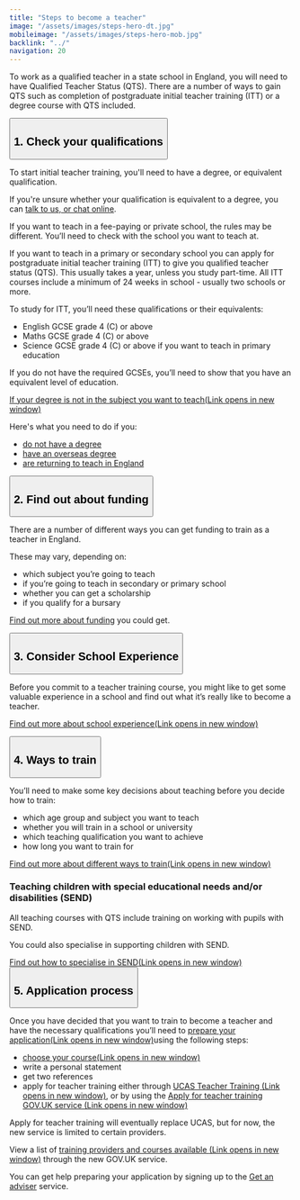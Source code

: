 ```yaml
---
title: "Steps to become a teacher"
image: "/assets/images/steps-hero-dt.jpg"
mobileimage: "/assets/images/steps-hero-mob.jpg"
backlink: "../"
navigation: 20
---
```


<div class="content__left">

<p id="steps" class="content-alert">To work as a qualified teacher in a state school in England, you will need to have Qualified Teacher Status (QTS). There are a number of ways to gain QTS such as completion of postgraduate initial teacher training (ITT) or a degree course with QTS included.</p>
<!-- <p>To become a primary or secondary school teacher in England you will need to have a degree, or equivalent qualification</p>-->
  
 <div class="accordions" data-controller="accordion">
  <button class="steps-header" id="step-1" data-action="click->accordion#toggle" data-target="accordion.header" aria-controls="collapsable-content-1" aria-expanded="true">
      <h2>
        1. Check your qualifications
      </h2>
  </button>
  <div id="collapsable-content-1" class="steps-content collapsable" data-target="accordion.content" aria-labelledby="step-1">

  <!--<p><strong>To become a primary or secondary school teacher in England you will need to have a degree, or equivalent qualification.</strong></p>-->
  <p>To start initial teacher training, you'll need to have a degree, or equivalent qualification.</p>
  <p>If you're unsure whether your qualification is equivalent to a degree, you can <a href="#talk-to-us">talk to us, or chat online</a>.</p> 

 <p>If you want to teach in a fee-paying or private school, the rules may be different. You’ll need to check with the school you want to teach at.</p>
      <p>
        If you want to teach in a primary or secondary school you can apply for postgraduate initial teacher training (ITT) to give you qualified teacher status (QTS).  This usually takes a year, unless you study part-time.  All ITT courses include a minimum of 24 weeks in school - usually two schools or more.
      </p>
      <p>
        To study for ITT, you’ll need these qualifications or their equivalents:
      </p>
      
   <ul>
      <li><span>English GCSE grade 4 (C) or above</span></li>
      <li><span>Maths GCSE grade 4 (C) or above</span></li>
      <li><span>Science GCSE grade 4 (C) or above if you want to teach in primary education</span></li>
  </ul>
  
   <p>
        If you do not have the required GCSEs, you’ll need to show that you have an equivalent level of education.
      </p>
      <a href="/ways-to-train-guidance#subject-knowledge-enhancement-courses" target="_blank" rel="noopener noreferrer">If your degree is not in the subject you want to teach<span class="govuk-visually-hidden">(Link opens in new window)</span><i class="icon icon-external"></i></a>
      
   <p>
    Here's what you need to do if you:
  </p>

  <ul>
  <li><span><a href="steps-to-become-a-teacher/if-you-need-to-get-the-right-qualifications#if-you-dont-have-a-degree">do not have a degree</a></span></li>
  <li><span><a href="/international-candidates">have an overseas degree</a></span></li>
  <li><span><a href="/returning-to-teaching">are returning to teach in England</a></span></li>
  </ul>
      
   </div>
      <button class="steps-header" id="step-2" data-action="click->accordion#toggle" data-target="accordion.header" aria-controls="collapsable-content-2" aria-expanded="false">
        <h2>
          2. Find out about funding
        </h2>
    </button>
    <div id="collapsable-content-2" class="steps-content collapsable" data-target="accordion.content">
      <p>
        There are a number of different ways you can get funding to train as a teacher in England.  
      </p>
      <p>
        These may vary, depending on: 
      </p>
      <ul>
        <li><span><span>which subject you’re going to teach</span></span></li>
        <li><span><span>if you’re going to teach in secondary or primary school</span></span></li>
        <li><span><span>whether you can get a scholarship</span></span></li>
        <li><span><span>if you qualify for a bursary</span></span></li>
      </ul>
      <p>
        <a href="../funding-your-training">Find out more about funding</a> you could get. 
      </p>
    </div>

  <button class="steps-header" id="step-3" data-action="click->accordion#toggle" data-target="accordion.header" aria-controls="collapsable-content-3" aria-expanded="false">
      <h2>
        3. Consider School Experience
      </h2>
    </button>
    <div id="collapsable-content-3" class="steps-content collapsable" data-target="accordion.content">
  <p>Before you commit to a teacher training course, you might like to get some valuable experience in a school and find out what it’s really like to become a teacher.</p>  
  
  
  <a href="https://schoolexperience.education.gov.uk/" target="_blank" rel="noopener noreferrer">Find out more about school experience<span class="govuk-visually-hidden">(Link opens in new window)</span><i class="icon icon-external"></i></a>      
   </div>

  <button class="steps-header" id="step-4" data-action="click->accordion#toggle" data-target="accordion.header" aria-controls="collapsable-content-4" aria-expanded="false">
      <h2>
        4. Ways to train
      </h2>
    </button>
    <div id="collapsable-content-4" class="steps-content collapsable" data-target="accordion.content">

  <p>You’ll need to make some key decisions about teaching before you decide how to train:</p>

  <ul>
  <li><span><span>which age group and subject you want to teach</span></span></li>
  <li><span><span>whether you will train in a school or university</span></span></li>
  <li><span><span>which teaching qualification you want to achieve</span></span></li>
  <li><span><span>how long you want to train for</span></span></li>
  </ul>

  
  
  <a href="/ways-to-train-guidance" target="_blank" rel="noopener noreferrer">Find out more about different ways to train<span class="govuk-visually-hidden">(Link opens in new window)</span><i class="icon icon-external"></i></a>


  <h3>Teaching children with special educational needs and/or disabilities (SEND)</h3>
      <p>
        All teaching courses with QTS include training on working with pupils with SEND.
      </p>
      <p>
        You could also specialise in supporting children with SEND.
      </p>
      <a href="/ways-to-train-guidance#teaching-children-with-special-educational-needs-and-or-disabilities-SEND" target="_blank" rel="noopener noreferrer">Find out how to specialise in SEND<span class="govuk-visually-hidden">(Link opens in new window)</span><i class="icon icon-external"></i></a>
      
      
   </div>

  <button class="steps-header" id="step-5" data-action="click->accordion#toggle" data-target="accordion.header" aria-controls="collapsable-content-5" aria-expanded="false">
      <h2>
        5. Application process
      </h2>
    </button>
    <div id="collapsable-content-5" class="steps-content collapsable" data-target="accordion.content">
      <p>
        Once you have decided that you want to train to become a teacher and have the necessary qualifications you’ll need to 
        <a href="https://qa.apply-for-teacher-training.education.gov.uk/candidate" target="_blank" rel="noopener noreferrer">prepare your application<span class="govuk-visually-hidden">(Link opens in new window)</span><i class="icon icon-external"></i></a>using the following steps:
      </p>
  <ul>
        <li><span><span><a href="https://www.gov.uk/find-postgraduate-teacher-training-courses" target="_blank" rel="noopener noreferrer">choose your course<span class="govuk-visually-hidden">(Link opens in new window)</span><i class="icon icon-external"></i></a></span></span></li>
        <li><span><span>write a personal statement</span></span></li>
        <li><span><span>get two references</span></span></li>
        <li>apply for teacher training either through <a href="https://www.ucas.com/postgraduate/teacher-training/how-to-apply/">UCAS Teacher Training <span class="govuk-visually-hidden">(Link opens in new window)</span><i class="icon icon-external"></i></a>, or by using the <span><span><a href="https://qa.apply-for-teacher-training.education.gov.uk/candidate" target="_blank" rel="noopener noreferrer">Apply for teacher training GOV.UK service <span class="govuk-visually-hidden">(Link opens in new window)</span><i class="icon icon-external"></i></a></span></span></li>
      </ul>
  <p>Apply for teacher training will eventually replace UCAS, but for now, the new service is limited to certain providers.</p>
  <p>View a list of <a href="https://www.apply-for-teacher-training.service.gov.uk/candidate/providers">training providers and courses available <span class="govuk-visually-hidden">(Link opens in new window)</span><i class="icon icon-external"></i></a> through the new GOV.UK service.</p>
  
  <p>You can get help preparing your application by signing up to the <a href="https://beta-adviser-getintoteaching.education.gov.uk/">Get an adviser</a> service.</p>
    </div>
  </div>
</div>


